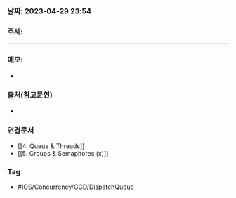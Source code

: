### 날짜: 2023-04-29 23:54

### 주제: 
---
### 메모: 
- 

### 출처(참고문헌) 
- 

### 연결문서 
- [[4. Queue & Threads]]
- [[5. Groups & Semaphores (x)]]

### Tag
- #IOS/Concurrency/GCD/DispatchQueue